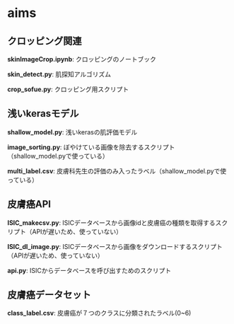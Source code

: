 # aims

## クロッピング関連

**skinImageCrop.ipynb**: クロッピングのノートブック

**skin_detect.py**: 肌探知アルゴリズム

**crop_sofue.py**: クロッピング用スクリプト

## 浅いkerasモデル

**shallow_model.py**: 浅いkerasの肌評価モデル

**image_sorting.py**: ぼやけている画像を除去するスクリプト（shallow_model.pyで使っている）

**multi_label.csv**: 皮膚科先生の評価のみ入ったラベル（shallow_model.pyで使っている）

## 皮膚癌API

**ISIC_makecsv.py**: ISICデータベースから画像idと皮膚癌の種類を取得するスクリプト（APIが遅いため、使っていない）

**ISIC_dl_image.py**: ISICデータベースから画像をダウンロードするスクリプト（APIが遅いため、使っていない）

**api.py**: ISICからデータベースを呼び出すためのスクリプト

## 皮膚癌データセット

**class_label.csv**: 皮膚癌が７つのクラスに分類されたラベル(0~6)
